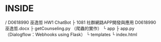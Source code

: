 # INSIDE
/ D0618990 巫逸哲 HW1 ChatBot
├ 1081 社群網路APP開發與應用 D0618990 巫逸哲.docx
├ getCounseling.py （爬蟲的實作）
└ app
	 ├ app.py （Dialogflow：Webhooks using Flask）
	 └ templates
		 └ index.html
